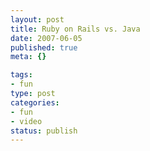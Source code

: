 ```yaml
--- 
layout: post
title: Ruby on Rails vs. Java
date: 2007-06-05
published: true
meta: {}

tags: 
- fun
type: post
categories: 
- fun
- video
status: publish
---
```


